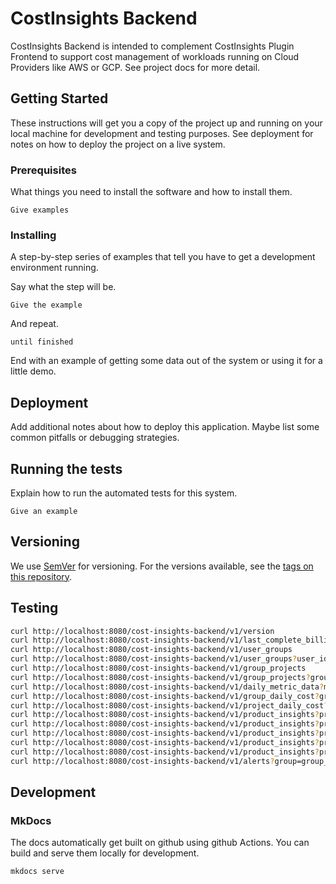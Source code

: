 # CostInsights Backend

CostInsights Backend is intended to complement CostInsights Plugin Frontend to support 
cost management of workloads running on Cloud Providers like AWS or GCP.
See project docs for more detail.


## Getting Started

These instructions will get you a copy of the project up and running on your local machine 
for development and testing purposes. See deployment for notes on how to deploy the project on a live system.

### Prerequisites

What things you need to install the software and how to install them.

```
Give examples
```

### Installing

A step-by-step series of examples that tell you have to get a development environment running.

Say what the step will be.

```
Give the example
```

And repeat.

```
until finished
```

End with an example of getting some data out of the system or using it for a little demo.



## Deployment

Add additional notes about how to deploy this application. Maybe list some common pitfalls or debugging strategies.

## Running the tests

Explain how to run the automated tests for this system.

```
Give an example
```

## Versioning

We use [SemVer](http://semver.org/) for versioning. For the versions available, 
see the [tags on this repository](https://github.com/seizadi/cost-insights-backend/tags).

## Testing

```bash
curl http://localhost:8080/cost-insights-backend/v1/version
curl http://localhost:8080/cost-insights-backend/v1/last_complete_billing_date
curl http://localhost:8080/cost-insights-backend/v1/user_groups
curl http://localhost:8080/cost-insights-backend/v1/user_groups?user_id=some_id
curl http://localhost:8080/cost-insights-backend/v1/group_projects
curl http://localhost:8080/cost-insights-backend/v1/group_projects?group=group_id
curl http://localhost:8080/cost-insights-backend/v1/daily_metric_data?metric=DAR&intervals="R2/P30D/2021-06-01"
curl http://localhost:8080/cost-insights-backend/v1/group_daily_cost?group=group_id&intervals="R2/P30D/2021-06-01"
curl http://localhost:8080/cost-insights-backend/v1/project_daily_cost?project=project-a&intervals="R2/P30D/2021-06-01"
curl http://localhost:8080/cost-insights-backend/v1/product_insights?product=computeEngine&intervals="R2/P30D/2021-06-01"
curl http://localhost:8080/cost-insights-backend/v1/product_insights?product=cloudDataflow&intervals="R2/P30D/2021-06-01"
curl http://localhost:8080/cost-insights-backend/v1/product_insights?product=cloudStorage&intervals="R2/P30D/2021-06-01"
curl http://localhost:8080/cost-insights-backend/v1/product_insights?product=bigQuery&intervals="R2/P30D/2021-06-01"
curl http://localhost:8080/cost-insights-backend/v1/product_insights?product=events&intervals="R2/P30D/2021-06-01"
curl http://localhost:8080/cost-insights-backend/v1/alerts?group=group_id
```

## Development

### MkDocs
The docs automatically get built on github using github Actions.
You can build and serve them locally for development.
```bash
mkdocs serve
```

